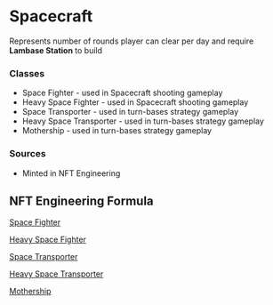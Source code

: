 # Spacecraft

Represents number of rounds player can clear per day and require **Lambase Station** to build

### Classes

- Space Fighter - used in Spacecraft shooting gameplay
- Heavy Space Fighter - used in Spacecraft shooting gameplay
- Space Transporter - used in turn-bases strategy gameplay
- Heavy Space Transporter - used in turn-bases strategy gameplay
- Mothership - used in turn-bases strategy gameplay

### Sources

- Minted in NFT Engineering

## NFT Engineering Formula

[Space Fighter](Spacecraft%208318fc40fa2c4692b77e16e55871ebf7/Space%20Fighter%2055404c7f5f4c4ecb816d4a67bc3c01da.csv)

[Heavy Space Fighter](Spacecraft%208318fc40fa2c4692b77e16e55871ebf7/Heavy%20Space%20Fighter%20d7ed47c2073647718983f23b36fd7e51.csv)

[Space Transporter](Spacecraft%208318fc40fa2c4692b77e16e55871ebf7/Space%20Transporter%20f238f0d04e204fdba09f37fef5293a09.csv)

[Heavy Space Transporter](Spacecraft%208318fc40fa2c4692b77e16e55871ebf7/Heavy%20Space%20Transporter%205d412a81227c474784b8dbf0cc18bea7.csv)

[Mothership](Spacecraft%208318fc40fa2c4692b77e16e55871ebf7/Mothership%20832a6cf0f3b2423d8af8e0eb6b141043.csv)